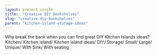 ```yaml
---
layout: project_single
title:  "Creative DIY Bookshelves"
slug: "creative-diy-bookshelves"
parent: "kitchen-island-storage-ideas"
---
```

Why break the bank when you can find great DIY Kitchen Islands ideas? Kitchen/ Kitchen island/ Kitchen island ideas/ DIY/ Storage/ Small/ Large/ Unique/ With Sink/ With seating